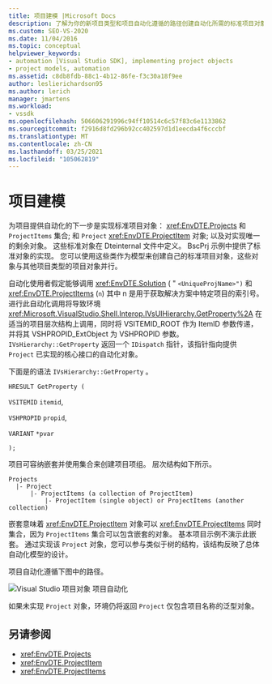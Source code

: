 ```yaml
---
title: 项目建模 |Microsoft Docs
description: 了解为你的新项目类型和项目自动化遵循的路径创建自动化所需的标准项目对象。
ms.custom: SEO-VS-2020
ms.date: 11/04/2016
ms.topic: conceptual
helpviewer_keywords:
- automation [Visual Studio SDK], implementing project objects
- project models, automation
ms.assetid: c8db8fdb-88c1-4b12-86fe-f3c30a18f9ee
author: leslierichardson95
ms.author: lerich
manager: jmartens
ms.workload:
- vssdk
ms.openlocfilehash: 506606291996c94ff10514c6c57f83c6e1133862
ms.sourcegitcommit: f2916d8fd296b92cc402597d1d1eecda4f6cccbf
ms.translationtype: MT
ms.contentlocale: zh-CN
ms.lasthandoff: 03/25/2021
ms.locfileid: "105062819"
---
```

# <a name="project-modeling"></a>项目建模
为项目提供自动化的下一步是实现标准项目对象： <xref:EnvDTE.Projects> 和 `ProjectItems` 集合; 和 `Project` <xref:EnvDTE.ProjectItem> 对象; 以及对实现唯一的剩余对象。 这些标准对象在 Dteinternal 文件中定义。 BscPrj 示例中提供了标准对象的实现。 您可以使用这些类作为模型来创建自己的标准项目对象，这些对象与其他项目类型的项目对象并行。

 自动化使用者假定能够调用 <xref:EnvDTE.Solution> ( " `<UniqueProjName>")` 和 <xref:EnvDTE.ProjectItems> (`n`) 其中 n 是用于获取解决方案中特定项目的索引号。 进行此自动化调用将导致环境 <xref:Microsoft.VisualStudio.Shell.Interop.IVsUIHierarchy.GetProperty%2A> 在适当的项目层次结构上调用，同时将 VSITEMID_ROOT 作为 ItemID 参数传递，并将其 VSHPROPID_ExtObject 为 VSHPROPID 参数。 `IVsHierarchy::GetProperty` 返回一个 `IDispatch` 指针，该指针指向提供 `Project` 已实现的核心接口的自动化对象。

 下面是的语法 `IVsHierarchy::GetProperty` 。

 `HRESULT GetProperty (`

 `VSITEMID` `itemid`,

 `VSHPROPID` `propid`,

 `VARIANT` `*pvar`

 `);`

 项目可容纳嵌套并使用集合来创建项目项组。 层次结构如下所示。

```
Projects
  |- Project
      |- ProjectItems (a collection of ProjectItem)
          |- ProjectItem (single object) or ProjectItems (another collection)
```

 嵌套意味着 <xref:EnvDTE.ProjectItem> 对象可以 <xref:EnvDTE.ProjectItems> 同时集合，因为 `ProjectItems` 集合可以包含嵌套的对象。 基本项目示例不演示此嵌套。 通过实现该 `Project` 对象，您可以参与类似于树的结构，该结构反映了总体自动化模型的设计。

 项目自动化遵循下图中的路径。

 ![Visual Studio 项目对象](../../extensibility/internals/media/projectobjects.gif "ProjectObjects") 项目自动化

 如果未实现 `Project` 对象，环境仍将返回 `Project` 仅包含项目名称的泛型对象。

## <a name="see-also"></a>另请参阅
- <xref:EnvDTE.Projects>
- <xref:EnvDTE.ProjectItem>
- <xref:EnvDTE.ProjectItems>
